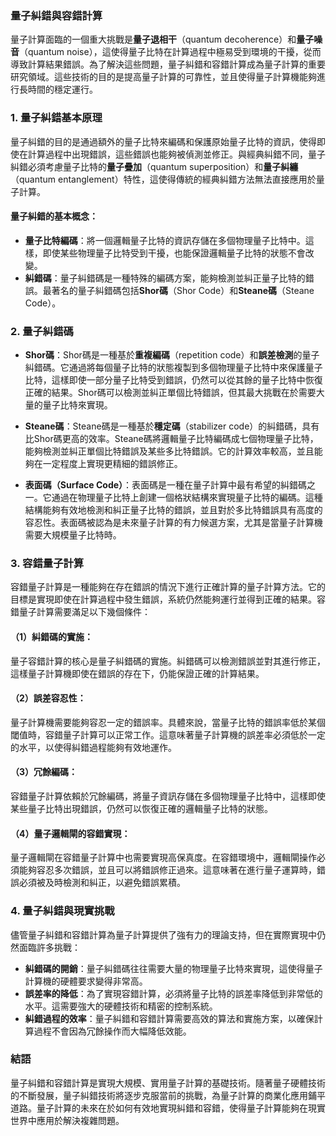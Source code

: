 ### 量子糾錯與容錯計算

量子計算面臨的一個重大挑戰是**量子退相干**（quantum decoherence）和**量子噪音**（quantum noise），這使得量子比特在計算過程中極易受到環境的干擾，從而導致計算結果錯誤。為了解決這些問題，量子糾錯和容錯計算成為量子計算的重要研究領域。這些技術的目的是提高量子計算的可靠性，並且使得量子計算機能夠進行長時間的穩定運行。

### 1. **量子糾錯基本原理**

量子糾錯的目的是通過額外的量子比特來編碼和保護原始量子比特的資訊，使得即使在計算過程中出現錯誤，這些錯誤也能夠被偵測並修正。與經典糾錯不同，量子糾錯必須考慮量子比特的**量子疊加**（quantum superposition）和**量子糾纏**（quantum entanglement）特性，這使得傳統的經典糾錯方法無法直接應用於量子計算。

#### 量子糾錯的基本概念：
- **量子比特編碼**：將一個邏輯量子比特的資訊存儲在多個物理量子比特中。這樣，即使某些物理量子比特受到干擾，也能保證邏輯量子比特的狀態不會改變。
- **糾錯碼**：量子糾錯碼是一種特殊的編碼方案，能夠檢測並糾正量子比特的錯誤。最著名的量子糾錯碼包括**Shor碼**（Shor Code）和**Steane碼**（Steane Code）。

### 2. **量子糾錯碼**

- **Shor碼**：Shor碼是一種基於**重複編碼**（repetition code）和**誤差檢測**的量子糾錯碼。它通過將每個量子比特的狀態複製到多個物理量子比特中來保護量子比特，這樣即使一部分量子比特受到錯誤，仍然可以從其餘的量子比特中恢復正確的結果。Shor碼可以檢測並糾正單個比特錯誤，但其最大挑戰在於需要大量的量子比特來實現。
  
- **Steane碼**：Steane碼是一種基於**穩定碼**（stabilizer code）的糾錯碼，具有比Shor碼更高的效率。Steane碼將邏輯量子比特編碼成七個物理量子比特，能夠檢測並糾正單個比特錯誤及某些多比特錯誤。它的計算效率較高，並且能夠在一定程度上實現更精細的錯誤修正。

- **表面碼（Surface Code）**：表面碼是一種在量子計算中最有希望的糾錯碼之一。它通過在物理量子比特上創建一個格狀結構來實現量子比特的編碼。這種結構能夠有效地檢測和糾正量子比特的錯誤，並且對於多比特錯誤具有高度的容忍性。表面碼被認為是未來量子計算的有力候選方案，尤其是當量子計算機需要大規模量子比特時。

### 3. **容錯量子計算**

容錯量子計算是一種能夠在存在錯誤的情況下進行正確計算的量子計算方法。它的目標是實現即使在計算過程中發生錯誤，系統仍然能夠運行並得到正確的結果。容錯量子計算需要滿足以下幾個條件：

#### （1）**糾錯碼的實施**：
量子容錯計算的核心是量子糾錯碼的實施。糾錯碼可以檢測錯誤並對其進行修正，這樣量子計算機即使在錯誤的存在下，仍能保證正確的計算結果。

#### （2）**誤差容忍性**：
量子計算機需要能夠容忍一定的錯誤率。具體來說，當量子比特的錯誤率低於某個閾值時，容錯量子計算可以正常工作。這意味著量子計算機的誤差率必須低於一定的水平，以使得糾錯過程能夠有效地運作。

#### （3）**冗餘編碼**：
容錯量子計算依賴於冗餘編碼，將量子資訊存儲在多個物理量子比特中，這樣即使某些量子比特出現錯誤，仍然可以恢復正確的邏輯量子比特的狀態。

#### （4）**量子邏輯閘的容錯實現**：
量子邏輯閘在容錯量子計算中也需要實現高保真度。在容錯環境中，邏輯閘操作必須能夠容忍多次錯誤，並且可以將錯誤修正過來。這意味著在進行量子運算時，錯誤必須被及時檢測和糾正，以避免錯誤累積。

### 4. **量子糾錯與現實挑戰**

儘管量子糾錯和容錯計算為量子計算提供了強有力的理論支持，但在實際實現中仍然面臨許多挑戰：
- **糾錯碼的開銷**：量子糾錯碼往往需要大量的物理量子比特來實現，這使得量子計算機的硬體要求變得非常高。
- **誤差率的降低**：為了實現容錯計算，必須將量子比特的誤差率降低到非常低的水平。這需要強大的硬體技術和精密的控制系統。
- **糾錯過程的效率**：量子糾錯和容錯計算需要高效的算法和實施方案，以確保計算過程不會因為冗餘操作而大幅降低效能。

### 結語

量子糾錯和容錯計算是實現大規模、實用量子計算的基礎技術。隨著量子硬體技術的不斷發展，量子糾錯技術將逐步克服當前的挑戰，為量子計算的商業化應用鋪平道路。量子計算的未來在於如何有效地實現糾錯和容錯，使得量子計算能夠在現實世界中應用於解決複雜問題。